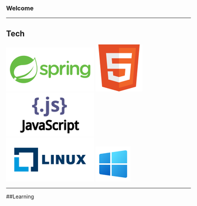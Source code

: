 ### Welcome

___
<h2>Tech </h2>
<div style="flex-direction: row; align-content: center; justify-content: center">
<img src="./assets/vector/spring.svg"/>
<img src="./assets/vector/html.svg" />
<img src="./assets/vector/js.svg" />
</div>

<!-- OS -->

<div style="flex-direction: row; align-content: center; justify-content: center">
<img src="./assets/vector/linux.svg" />
<img src="./assets/vector/windows.svg" />
</div>



___
##Learning

<!--
**elleom/elleom** is a ✨ _special_ ✨ repository because its `README.md` (this file) appears on your GitHub profile.

Here are some ideas to get you started:

- 🔭 I’m currently working on ...
- 🌱 I’m currently learning ...
- 👯 I’m looking to collaborate on ...
- 🤔 I’m looking for help with ...
- 💬 Ask me about ...
- 📫 How to reach me: ...
- 😄 Pronouns: ...
- ⚡ Fun fact: ...
-->
